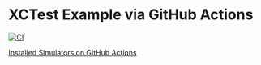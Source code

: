 # XCTest Example via GitHub Actions

[![CI](https://github.com/ykws/XCTestExample/actions/workflows/test.yml/badge.svg)](https://github.com/ykws/XCTestExample/actions/workflows/test.yml)

[Installed Simulators on GitHub Actions](https://github.com/actions/virtual-environments/blob/main/images/macos/macos-13-Readme.md#installed-simulators)

